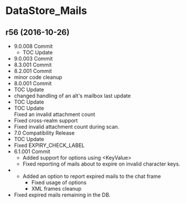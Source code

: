 # DataStore_Mails

## r56 (2016-10-26)

- 9.0.008 Commit  
    - TOC Update  
- 9.0.003 Commit  
- 8.3.001 Commit  
- 8.2.001 Commit  
- minor code cleanup  
- 8.0.001 Commit  
- TOC Update  
- changed handling of an alt's mailbox last update  
- TOC Update  
- TOC Update  
    Fixed an invalid attachment count  
- Fixed cross-realm support  
- Fixed invalid attachment count during scan.  
- 7.0 Compatibility Release  
- TOC Update  
- Fixed EXPIRY\_CHECK\_LABEL  
- 6.1.001 Commit  
    - Added support for options using &lt;KeyValue&gt;  
    - Fixed reporting of mails about to expire on invalid character keys.  
- - Added an option to report expired mails to the chat frame  
    - Fixed usage of options  
    - XML frames cleanup  
- Fixed expired mails remaining in the DB.  
